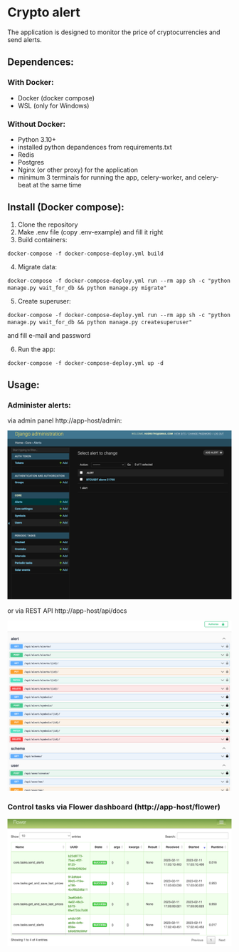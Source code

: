 # Crypto alert
The application is designed to monitor the price of cryptocurrencies and send alerts.

## Dependences:
### With Docker:
- Docker (docker compose)
- WSL (only for Windows)

### Without Docker:
- Python 3.10+
- installed python depandences from requirements.txt
- Redis
- Postgres
- Nginx (or other proxy) for the application
- minimum 3 terminals for running the app, celery-worker, and celery-beat at the same time

## Install (Docker compose):
1. Clone the repository
2. Make .env file (copy .env-example) and fill it right
3. Build containers:
```
docker-compose -f docker-compose-deploy.yml build
```
4. Migrate data:
```
docker-compose -f docker-compose-deploy.yml run --rm app sh -c "python manage.py wait_for_db && python manage.py migrate"
```
5. Create superuser:
```
docker-compose -f docker-compose-deploy.yml run --rm app sh -c "python manage.py wait_for_db && python manage.py createsuperuser"
```
and fill e-mail and password

6. Run the app:
```
docker-compose -f docker-compose-deploy.yml up -d
```

## Usage:
### Administer alerts:
via admin panel http://app-host/admin:

![Alt text](docs/admin.png?raw=true "Admin panel")

or via REST API http://app-host/api/docs

![Alt text](docs/docs.png?raw=true "API Docks")

### Control tasks via Flower dashboard (http://app-host/flower)

![Alt text](docs/flower.png?raw=true "Flower dashboard")
